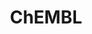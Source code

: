 ---
bigquery: https://console.cloud.google.com/bigquery?p=patents-public-data&d=ebi_chembl&page=dataset
citation: '"The ChEMBL database in 2017." Anna Gaulton, Anne Hersey, Michał Nowotka,
  A Patrícia Bento, Jon Chambers, David Mendez, Prudence Mutowo, Francis Atkinson,
  Louisa J Bellis, Elena Cibrián-Uhalte, Mark Davies, Nathan Dedman, Anneli Karlsson,
  María Paula Magariños, John P Overington, George Papadatos, Ines Smit, Andrew R
  Leach Nucleic acids Research (2017) 45 (Database Issue), D945-D954'
contributors: European Bioinformatics Institute
cost: None
description: ChEMBL Data is a manually curated database of small molecules used in
  drug discovery, including information about existing patented drugs.
documentation: 'schema: https://www.ebi.ac.uk/chembl/db_schema


  '
last_edit: 04/08/2022, 20:31:38
location: https://console.cloud.google.com/marketplace/product/google_patents_public_datasets/chembl
maintained_by: EMBL-EBI, an outstation of European Molecular Biology Laboratory
related_publications: '

  ChEMBL: towards direct deposition of bioassay data.


  Mendez D, Gaulton A, Bento AP, Chambers J, De Veij M, Félix E, Magariños MP, Mosquera
  JF, Mutowo P, Nowotka M, Gordillo-Marañón M, Hunter F, Junco L, Mugumbate G, Rodriguez-Lopez
  M, Atkinson F, Bosc N, Radoux CJ, Segura-Cabrera A, Hersey A, Leach AR.


  — Nucleic Acids Res. 2019; 47(D1):D930-D940. doi: 10.1093/nar/gky1075

  '
schema_fields:
- hba_lipinski
- last_page
- acd_most_bpka
- downgraded
- mc_organism
- alert_set_id
- atc_code
- path
- mc_target_accession
- activity_comment
- le
- usan_stem_definition
- uberon_id
- class_type
- cl_lincs_id
- standard_text_value
- compound_key
- level2
- l3
- aromatic_rings
- stem_class
- level4
- db_source
- issue
- structure_type
- bao_format
- enzyme_tid
- acd_logd
- molfile
- site_residues
- therapeutic_flag
- comp_go_id
- nda_type
- psa
- published_value
- as_id
- entity_id
- binding_site_comment
- source
- irac_class_id
- first_approval
- cpd_str_alert_id
- level2_description
- alert_id
- standard_value
- aspect
- authors
- black_box_warning
- entity_type
- prod_pat_id
- submission_date
- assay_organism
- ddd_value
- mecref_id
- mec_id
- withdrawn_country
- assay_param_id
- orig_description
- country
- compound_name
- sei
- assay_desc
- volume
- organism
- mol_irac_id
- record_id
- uo_units
- molsyn_id
- selectivity_comment
- mutation
- assay_strain
- pubmed_id
- assay_cell_type
- efo_term
- priority
- indication_class
- abstract
- published_type
- job_id
- polymer_flag
- set_name
- idx
- curation_comment
- targrel_id
- hrac_code
- bei
- warning_description
- l7
- trade_name
- parent_id
- src_assay_id
- hrac_class_id
- max_phase
- doi
- innovator_company
- biocomp_id
- l1
- qed_weighted
- substrate_record_id
- hbd_lipinski
- bao_id
- journal
- relationship_type
- res_stem_id
- src_id
- frac_class_id
- delist_flag
- standard_relation
- molecular_mechanism
- normal_range_max
- src_short_name
- drugind_id
- subgroup
- ass_cls_map_id
- parameter_value
- patent_id
- start_position
- assay_tissue
- warning_id
- patent_no
- src_compound_id
- tissue_id
- isoform
- parenteral
- level5
- standard_inchi
- metref_id
- topical
- inorganic_flag
- component_id
- updated_by
- doc_id
- frac_code
- l6
- compd_id
- relationship_desc
- cell_ontology_id
- chirality
- aidx
- stat
- definition
- acd_most_apka
- standard_upper_value
- who_extra
- ddd_admr
- mesh_heading
- ro3_pass
- met_conversion
- mesh_id
- mol_atc_id
- previous_company
- description
- alert_name
- qudt_units
- comp_class_id
- result_flag
- pathway_key
- domain_name
- component_type
- domain_type
- cx_most_apka
- warning_country
- type
- ref_id
- parent_type
- parent_molregno
- cx_most_bpka
- molecule_type
- confidence
- year
- protclasssyn_id
- molregno
- route
- assay_test_type
- site_name
- drug_product_flag
- mw_monoisotopic
- l4
- mechanism_comment
- stem
- actsm_id
- relation
- mol_frac_id
- level3_description
- mw_freebase
- prodrug
- pchembl_value
- cell_source_organism
- toid
- approval_date
- smid
- withdrawn_flag
- num_alerts
- db_version
- assay_type
- withdrawn_reason
- protein_class_desc
- l2
- natural_product
- level1_description
- title
- synonyms
- disease_efficacy
- accession
- target_type
- tid_fixed
- ddd_units
- company
- units
- ridx
- std_act_id
- normal_range_min
- name
- applicant_full_name
- chembl_id
- sequence
- variant_id
- smarts
- mol_hrac_id
- standard_inchi_key
- doc_type
- sequence_md5sum
- clo_id
- met_comment
- l5
- domain_id
- prediction_method
- chebi_par_id
- ref_type
- tax_id
- warning_class
- target_desc
- value
- ad_type
- status
- src_description
- published_relation
- active_molregno
- irac_code
- patent_expire_date
- num_ro5_violations
- label
- enzyme_name
- heavy_atoms
- target_mapping
- direct_interaction
- hbd
- lle
- strength
- usan_year
- ddd_id
- formulation_id
- component_synonym
- updated_on
- activity_count
- warnref_id
- first_in_class
- cx_logd
- curated_by
- usan_substem
- domain_description
- cx_logp
- assay_class_id
- helm_notation
- cell_id
- text_value
- alogp
- dosage_form
- mc_target_type
- mc_tax_id
- l8
- mechanism_of_action
- tbl
- full_mwt
- level3
- protein_class_id
- end_position
- relationship
- annotation
- rtb
- log_id
- tid
- assay_id
- publication_number
- pref_name
- drug_record_id
- cell_description
- withdrawn_year
- warning_type
- compsyn_id
- who_name
- assay_tax_id
- data_validity_comment
- molecular_species
- syn_type
- last_active
- homologue
- bto_id
- dosed_ingredient
- active_ingredient
- efo_id
- short_name
- product_id
- first_page
- published_units
- usan_stem
- cell_name
- cidx
- num_lipinski_ro5_violations
- ref_url
- acd_logp
- withdrawn_class
- creation_date
- cell_source_tax_id
- metabolite_record_id
- hba
- caloha_id
- bao_endpoint
- drug_substance_flag
- max_phase_for_ind
- warning_year
- level1
- sitecomp_id
- source_domain_id
- standard_units
- ddd_comment
- usan_stem_id
- assay_subcellular_fraction
- parameter_type
- patent_use_code
- indref_id
- comments
- cell_source_tissue
- full_molformula
- oc_id
- assay_category
- potential_duplicate
- ap_id
- related_tid
- go_id
- mc_target_name
- major_class
- action_type
- research_stem
- standard_type
- version
- oral
- ingredient
- pathway_id
- canonical_smiles
- parent_go_id
- co_stem_id
- met_id
- predbind_id
- upper_value
- assay_source
- cellosaurus_id
- availability_type
- site_id
- level4_description
- targcomp_id
- confidence_score
- class_level
- species_group_flag
- rgid
- protein_class_synonym
- standard_flag
- activity_id
shortname: chembl
tags:
- biotechnology
- health
- chemical
- bioinformatics
- medical
terms_of_use: CC BY-SA 3.0
title: ChEMBL
uuid: e232a192-965c-4ec9-904c-155b6dfe56c5
---